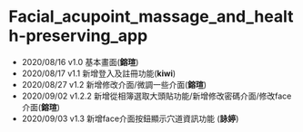 # Facial_acupoint_massage_and_health-preserving_app
- 2020/08/16 v1.0 基本畫面(**鎔瑄**)            
- 2020/08/17 v1.1 新增登入及註冊功能(**kiwi**)
- 2020/08/27 v1.2 新增修改介面/微調一些介面(**鎔瑄**)
- 2020/09/02 v1.2.2 新增從相簿選取大頭貼功能/新增修改密碼介面/修改face介面(**鎔瑄**)
- 2020/09/03 v1.3 新增face介面按鈕顯示穴道資訊功能 (**詠婷**)

